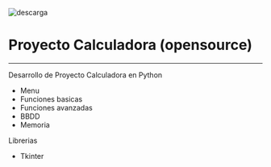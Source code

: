 ![descarga](https://user-images.githubusercontent.com/76250515/113486632-450fe780-948a-11eb-8609-b31d80a496cc.png)
# Proyecto Calculadora (opensource)
---------

Desarrollo de Proyecto Calculadora en Python

- Menu
- Funciones basicas
- Funciones avanzadas
- BBDD
- Memoria


Librerias
- Tkinter
